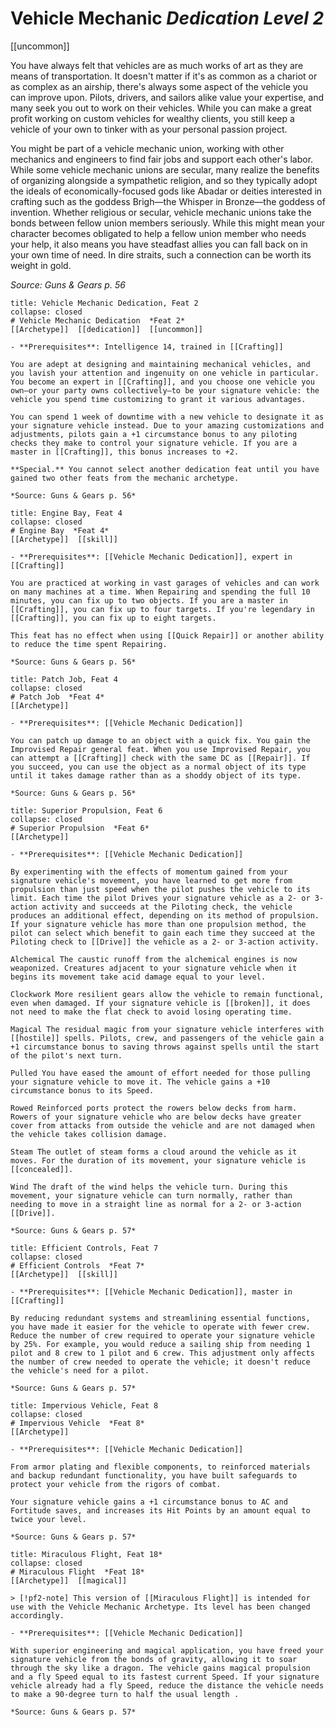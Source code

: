 
# Vehicle Mechanic *Dedication Level 2*  
[[uncommon]]  

You have always felt that vehicles are as much works of art as they are means of transportation. It doesn't matter if it's as common as a chariot or as complex as an airship, there's always some aspect of the vehicle you can improve upon. Pilots, drivers, and sailors alike value your expertise, and many seek you out to work on their vehicles. While you can make a great profit working on custom vehicles for wealthy clients, you still keep a vehicle of your own to tinker with as your personal passion project.

You might be part of a vehicle mechanic union, working with other mechanics and engineers to find fair jobs and support each other's labor. While some vehicle mechanic unions are secular, many realize the benefits of organizing alongside a sympathetic religion, and so they typically adopt the ideals of economically-focused gods like Abadar or deities interested in crafting such as the goddess Brigh—the Whisper in Bronze—the goddess of invention. Whether religious or secular, vehicle mechanic unions take the bonds between fellow union members seriously. While this might mean your character becomes obligated to help a fellow union member who needs your help, it also means you have steadfast allies you can fall back on in your own time of need. In dire straits, such a connection can be worth its weight in gold.

*Source: Guns & Gears p. 56*

```ad-embed-feat
title: Vehicle Mechanic Dedication, Feat 2
collapse: closed
# Vehicle Mechanic Dedication  *Feat 2*  
[[Archetype]]  [[dedication]]  [[uncommon]]  

- **Prerequisites**: Intelligence 14, trained in [[Crafting]]

You are adept at designing and maintaining mechanical vehicles, and you lavish your attention and ingenuity on one vehicle in particular. You become an expert in [[Crafting]], and you choose one vehicle you own—or your party owns collectively—to be your signature vehicle: the vehicle you spend time customizing to grant it various advantages.

You can spend 1 week of downtime with a new vehicle to designate it as your signature vehicle instead. Due to your amazing customizations and adjustments, pilots gain a +1 circumstance bonus to any piloting checks they make to control your signature vehicle. If you are a master in [[Crafting]], this bonus increases to +2.

**Special.** You cannot select another dedication feat until you have gained two other feats from the mechanic archetype.

*Source: Guns & Gears p. 56*  
```  

```ad-embed-feat
title: Engine Bay, Feat 4
collapse: closed
# Engine Bay  *Feat 4*  
[[Archetype]]  [[skill]]  

- **Prerequisites**: [[Vehicle Mechanic Dedication]], expert in [[Crafting]]

You are practiced at working in vast garages of vehicles and can work on many machines at a time. When Repairing and spending the full 10 minutes, you can fix up to two objects. If you are a master in [[Crafting]], you can fix up to four targets. If you're legendary in [[Crafting]], you can fix up to eight targets.

This feat has no effect when using [[Quick Repair]] or another ability to reduce the time spent Repairing.

*Source: Guns & Gears p. 56*  
```  

```ad-embed-feat
title: Patch Job, Feat 4
collapse: closed
# Patch Job  *Feat 4*  
[[Archetype]]  

- **Prerequisites**: [[Vehicle Mechanic Dedication]]

You can patch up damage to an object with a quick fix. You gain the Improvised Repair general feat. When you use Improvised Repair, you can attempt a [[Crafting]] check with the same DC as [[Repair]]. If you succeed, you can use the object as a normal object of its type until it takes damage rather than as a shoddy object of its type.

*Source: Guns & Gears p. 56*  
```  

```ad-embed-feat
title: Superior Propulsion, Feat 6
collapse: closed
# Superior Propulsion  *Feat 6*  
[[Archetype]]  

- **Prerequisites**: [[Vehicle Mechanic Dedication]]

By experimenting with the effects of momentum gained from your signature vehicle's movement, you have learned to get more from propulsion than just speed when the pilot pushes the vehicle to its limit. Each time the pilot Drives your signature vehicle as a 2- or 3-action activity and succeeds at the Piloting check, the vehicle produces an additional effect, depending on its method of propulsion. If your signature vehicle has more than one propulsion method, the pilot can select which benefit to gain each time they succeed at the Piloting check to [[Drive]] the vehicle as a 2- or 3-action activity.

Alchemical The caustic runoff from the alchemical engines is now weaponized. Creatures adjacent to your signature vehicle when it begins its movement take acid damage equal to your level.

Clockwork More resilient gears allow the vehicle to remain functional, even when damaged. If your signature vehicle is [[broken]], it does not need to make the flat check to avoid losing operating time.

Magical The residual magic from your signature vehicle interferes with [[hostile]] spells. Pilots, crew, and passengers of the vehicle gain a +1 circumstance bonus to saving throws against spells until the start of the pilot's next turn.

Pulled You have eased the amount of effort needed for those pulling your signature vehicle to move it. The vehicle gains a +10 circumstance bonus to its Speed.

Rowed Reinforced ports protect the rowers below decks from harm. Rowers of your signature vehicle who are below decks have greater cover from attacks from outside the vehicle and are not damaged when the vehicle takes collision damage.

Steam The outlet of steam forms a cloud around the vehicle as it moves. For the duration of its movement, your signature vehicle is [[concealed]].

Wind The draft of the wind helps the vehicle turn. During this movement, your signature vehicle can turn normally, rather than needing to move in a straight line as normal for a 2- or 3-action [[Drive]].

*Source: Guns & Gears p. 57*  
```  

```ad-embed-feat
title: Efficient Controls, Feat 7
collapse: closed
# Efficient Controls  *Feat 7*  
[[Archetype]]  [[skill]]  

- **Prerequisites**: [[Vehicle Mechanic Dedication]], master in [[Crafting]]

By reducing redundant systems and streamlining essential functions, you have made it easier for the vehicle to operate with fewer crew. Reduce the number of crew required to operate your signature vehicle by 25%. For example, you would reduce a sailing ship from needing 1 pilot and 8 crew to 1 pilot and 6 crew. This adjustment only affects the number of crew needed to operate the vehicle; it doesn't reduce the vehicle's need for a pilot.

*Source: Guns & Gears p. 57*  
```  

```ad-embed-feat
title: Impervious Vehicle, Feat 8
collapse: closed
# Impervious Vehicle  *Feat 8*  
[[Archetype]]  

- **Prerequisites**: [[Vehicle Mechanic Dedication]]

From armor plating and flexible components, to reinforced materials and backup redundant functionality, you have built safeguards to protect your vehicle from the rigors of combat.

Your signature vehicle gains a +1 circumstance bonus to AC and Fortitude saves, and increases its Hit Points by an amount equal to twice your level.

*Source: Guns & Gears p. 57*  
```  

```ad-embed-feat
title: Miraculous Flight, Feat 18*
collapse: closed
# Miraculous Flight  *Feat 18*  
[[Archetype]]  [[magical]]  

> [!pf2-note] This version of [[Miraculous Flight]] is intended for use with the Vehicle Mechanic Archetype. Its level has been changed accordingly.

- **Prerequisites**: [[Vehicle Mechanic Dedication]]

With superior engineering and magical application, you have freed your signature vehicle from the bonds of gravity, allowing it to soar through the sky like a dragon. The vehicle gains magical propulsion and a fly Speed equal to its fastest current Speed. If your signature vehicle already had a fly Speed, reduce the distance the vehicle needs to make a 90-degree turn to half the usual length .

*Source: Guns & Gears p. 57*  
```
